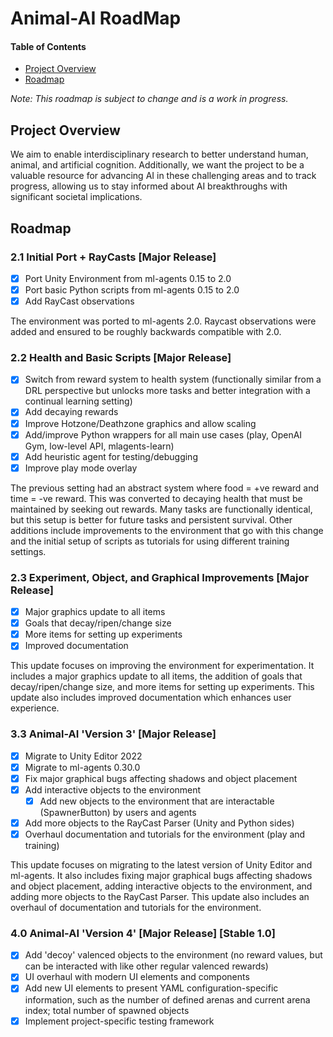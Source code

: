 # Animal-AI RoadMap

#### Table of Contents

* [Project Overview](#project-overview)
* [Roadmap](#roadmap)

_Note: This roadmap is subject to change and is a work in progress._

## Project Overview

We aim to enable interdisciplinary research to better understand human, animal, and artificial cognition. Additionally, we want the project to be a valuable resource for advancing AI in these challenging areas and to track progress, allowing us to stay informed about AI breakthroughs with significant societal implications.

## Roadmap

### 2.1 Initial Port + RayCasts [Major Release]

* [x] Port Unity Environment from ml-agents 0.15 to 2.0
* [x] Port basic Python scripts from ml-agents 0.15 to 2.0
* [x] Add RayCast observations

The environment was ported to ml-agents 2.0. Raycast observations were added and ensured to be roughly backwards compatible with 2.0.

### 2.2 Health and Basic Scripts [Major Release]

* [x] Switch from reward system to health system (functionally similar from a DRL perspective but unlocks more tasks and better integration with a continual learning setting)
* [x] Add decaying rewards
* [x] Improve Hotzone/Deathzone graphics and allow scaling
* [x] Add/improve Python wrappers for all main use cases (play, OpenAI Gym, low-level API, mlagents-learn)
* [x] Add heuristic agent for testing/debugging
* [x] Improve play mode overlay

The previous setting had an abstract system where food = +ve reward and time = -ve reward. This was converted to decaying health that must be maintained by seeking out rewards. Many tasks are functionally identical, but this setup is better for future tasks and persistent survival. Other additions include improvements to the environment that go with this change and the initial setup of scripts as tutorials for using different training settings.

### 2.3 Experiment, Object, and Graphical Improvements [Major Release]

* [x] Major graphics update to all items
* [x] Goals that decay/ripen/change size
* [x] More items for setting up experiments
* [x] Improved documentation

This update focuses on improving the environment for experimentation. It includes a major graphics update to all items, the addition of goals that decay/ripen/change size, and more items for setting up experiments. This update also includes improved documentation which enhances user experience.

### 3.3 Animal-AI 'Version 3' [Major Release]

* [x] Migrate to Unity Editor 2022
* [x] Migrate to ml-agents 0.30.0
* [x] Fix major graphical bugs affecting shadows and object placement
* [x] Add interactive objects to the environment
    - [x] Add new objects to the environment that are interactable (SpawnerButton) by users and agents
* [x] Add more objects to the RayCast Parser (Unity and Python sides)
* [x] Overhaul documentation and tutorials for the environment (play and training)

This update focuses on migrating to the latest version of Unity Editor and ml-agents. It also includes fixing major graphical bugs affecting shadows and object placement, adding interactive objects to the environment, and adding more objects to the RayCast Parser. This update also includes an overhaul of documentation and tutorials for the environment.

### 4.0 Animal-AI 'Version 4' [Major Release] [Stable 1.0]

* [x] Add 'decoy' valenced objects to the environment (no reward values, but can be interacted with like other regular valenced rewards)
* [x] UI overhaul with modern UI elements and components
* [x] Add new UI elements to present YAML configuration-specific information, such as the number of defined arenas and current arena index; total number of spawned objects
* [x] Implement project-specific testing framework
